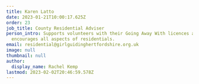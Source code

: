 ```yaml
---
title: Karen Latto
date: 2023-01-21T10:00:17.625Z
order: 23
job_title: County Residential Adviser
person_intro: Supports volunteers with their Going Away With licences and promotes and
  encourages all aspects of residentials.
email: residential@girlguidinghertfordshire.org.uk
image: null
thumbnail: null
author:
  display_name: Rachel Kemp
lastmod: 2023-02-02T20:46:59.578Z
---
```

